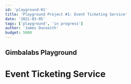```yaml
---
id: 'playground-01'
title: 'Playground Project #1: Event Ticketing Service'
date: '2021-03-05'
tags: ['playground', 'in progress']
author: 'James Dunseith'
budget: 5000
---      
```


## Gimbalabs Playground
# Event Ticketing Service
